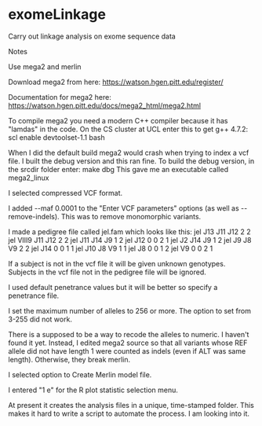# exomeLinkage
Carry out linkage analysis on exome sequence data

Notes

Use mega2 and merlin

Download mega2 from here:
https://watson.hgen.pitt.edu/register/ 

Documentation for mega2 here:
https://watson.hgen.pitt.edu/docs/mega2_html/mega2.html

To compile mega2 you need a modern C++ compiler because it has "lamdas" in the code.
On the CS cluster at UCL enter this to get g++ 4.7.2:
scl enable devtoolset-1.1 bash

When I did the default build mega2 would crash when trying to index a vcf file. I built the debug version and this ran fine. To build the debug version, in the srcdir folder enter:
make dbg
This gave me an executable called mega2_linux

I selected compressed VCF format.

I added --maf 0.0001 to the "Enter VCF parameters" options (as well as --remove-indels). This was to remove monomorphic variants.

I made a pedigree file called jel.fam which looks like this:
jel	J13		J11	J12	2	2
jel	VIII9	J11	J12	2	2
jel	J11		J14	J9	1	2
jel	J12		0	0	2	1
jel	J2		J14	J9	1	2
jel	J9		J8	V9	2	2
jel J14		0	0	1	1
jel	J10		J8	V9	1	1
jel J8		0	0	1	2
jel	V9		0	0	2	1

If a subject is not in the vcf file it will be given unknown genotypes. Subjects in the vcf file not in the pedigree file will be ignored.

I used default penetrance values but it will be better so specify a penetrance file.

I set the maximum number of alleles to 256 or more. The option to set from 3-255 did not work.

There is a supposed to be a way to recode the alleles to numeric. I haven't found it yet. Instead, I edited mega2 source so that all variants whose REF allele did not have length 1 were counted as indels (even if ALT was same length). Otherwise, they break merlin.

I selected option to Create Merlin model file.

I entered "1 e" for the R plot statistic selection menu.

At present it creates the analysis files in a unique, time-stamped folder. This makes it hard to write a script to automate the process. I am looking into it.
